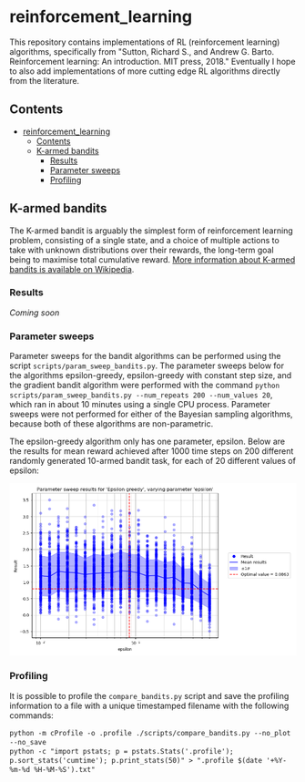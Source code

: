 # reinforcement_learning

This repository contains implementations of RL (reinforcement learning) algorithms, specifically from "Sutton, Richard S., and Andrew G. Barto. Reinforcement learning: An introduction. MIT press, 2018." Eventually I hope to also add implementations of more cutting edge RL algorithms directly from the literature.

## Contents

- [reinforcement_learning](#reinforcement_learning)
  - [Contents](#contents)
  - [K-armed bandits](#k-armed-bandits)
    - [Results](#results)
    - [Parameter sweeps](#parameter-sweeps)
    - [Profiling](#profiling)

## K-armed bandits

The K-armed bandit is arguably the simplest form of reinforcement learning problem, consisting of a single state, and a choice of multiple actions to take with unknown distributions over their rewards, the long-term goal being to maximise total cumulative reward. [More information about K-armed bandits is available on Wikipedia](https://en.wikipedia.org/wiki/Multi-armed_bandit).

### Results

*Coming soon*

### Parameter sweeps

Parameter sweeps for the bandit algorithms can be performed using the script `scripts/param_sweep_bandits.py`. The parameter sweeps below for the algorithms epsilon-greedy, epsilon-greedy with constant step size, and the gradient bandit algorithm were performed with the command `python scripts/param_sweep_bandits.py --num_repeats 200 --num_values 20`, which ran in about 10 minutes using a single CPU process. Parameter sweeps were not performed for either of the Bayesian sampling algorithms, because both of these algorithms are non-parametric.

The epsilon-greedy algorithm only has one parameter, epsilon. Below are the results for mean reward achieved after 1000 time steps on 200 different randomly generated 10-armed bandit task, for each of 20 different values of epsilon:

![Varying parameter epsilon](https://github.com/jakelevi1996/reinforcement_learning/blob/main/scripts/Results/Protected/Param_sweeps/Bandit/200_repeats_1000_steps_20_values/Epsilon_greedy/Parameter_sweep_results_for__Epsilon_greedy_,_varying_parameter__epsilon_.png?raw=true "Varying parameter epsilon")

### Profiling

It is possible to profile the `compare_bandits.py` script and save the profiling information to a file with a unique timestamped filename with the following commands:

```
python -m cProfile -o .profile ./scripts/compare_bandits.py --no_plot --no_save
python -c "import pstats; p = pstats.Stats('.profile'); p.sort_stats('cumtime'); p.print_stats(50)" > ".profile $(date '+%Y-%m-%d %H-%M-%S').txt"
```
